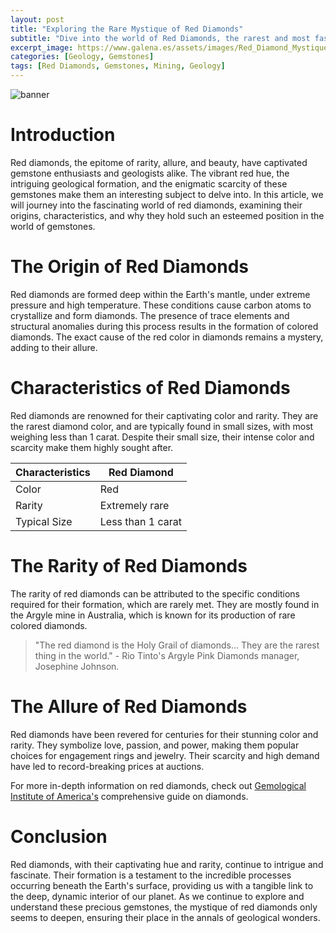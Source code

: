 ```yaml
---
layout: post
title: "Exploring the Rare Mystique of Red Diamonds"
subtitle: "Dive into the world of Red Diamonds, the rarest and most fascinating gemstones on Earth."
excerpt_image: https://www.galena.es/assets/images/Red_Diamond_Mystique.png
categories: [Geology, Gemstones]
tags: [Red Diamonds, Gemstones, Mining, Geology]
---
```


![banner](https://www.galena.es/assets/images/Red_Diamond_Mystique.png "Close-up of a stunning red diamond, showcasing its deep crimson hues and brilliant facets, symbolizing the rarity and allure of these precious gemstones in the world of geology and mining.")

# Introduction

Red diamonds, the epitome of rarity, allure, and beauty, have captivated gemstone enthusiasts and geologists alike. The vibrant red hue, the intriguing geological formation, and the enigmatic scarcity of these gemstones make them an interesting subject to delve into. In this article, we will journey into the fascinating world of red diamonds, examining their origins, characteristics, and why they hold such an esteemed position in the world of gemstones.

# The Origin of Red Diamonds

Red diamonds are formed deep within the Earth's mantle, under extreme pressure and high temperature. These conditions cause carbon atoms to crystallize and form diamonds. The presence of trace elements and structural anomalies during this process results in the formation of colored diamonds. The exact cause of the red color in diamonds remains a mystery, adding to their allure.

# Characteristics of Red Diamonds

Red diamonds are renowned for their captivating color and rarity. They are the rarest diamond color, and are typically found in small sizes, with most weighing less than 1 carat. Despite their small size, their intense color and scarcity make them highly sought after.

| Characteristics | Red Diamond |
|-----------------|-------------|
| Color           | Red         |
| Rarity          | Extremely rare |
| Typical Size    | Less than 1 carat |

# The Rarity of Red Diamonds

The rarity of red diamonds can be attributed to the specific conditions required for their formation, which are rarely met. They are mostly found in the Argyle mine in Australia, which is known for its production of rare colored diamonds.

> "The red diamond is the Holy Grail of diamonds... They are the rarest thing in the world." - Rio Tinto's Argyle Pink Diamonds manager, Josephine Johnson.

# The Allure of Red Diamonds

Red diamonds have been revered for centuries for their stunning color and rarity. They symbolize love, passion, and power, making them popular choices for engagement rings and jewelry. Their scarcity and high demand have led to record-breaking prices at auctions.

For more in-depth information on red diamonds, check out [Gemological Institute of America's](https://www.gia.edu/diamond-description) comprehensive guide on diamonds.

# Conclusion

Red diamonds, with their captivating hue and rarity, continue to intrigue and fascinate. Their formation is a testament to the incredible processes occurring beneath the Earth's surface, providing us with a tangible link to the deep, dynamic interior of our planet. As we continue to explore and understand these precious gemstones, the mystique of red diamonds only seems to deepen, ensuring their place in the annals of geological wonders.
